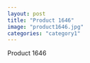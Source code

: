 ```yaml
---
layout: post
title: "Product 1646"
image: "product1646.jpg"
categories: "category1"
---
```

Product 1646

